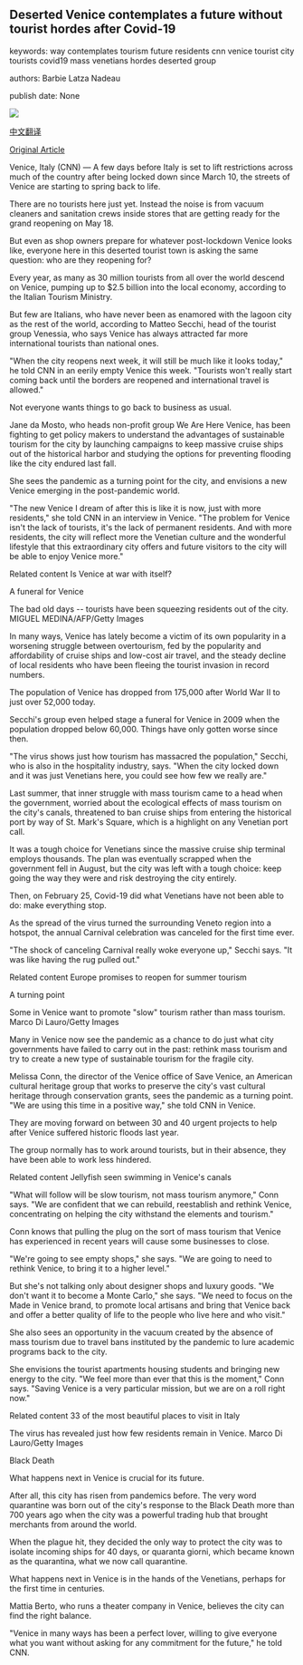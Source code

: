 ## Deserted Venice contemplates a future without tourist hordes after Covid-19

keywords: way contemplates tourism future residents cnn venice tourist city tourists covid19 mass venetians hordes deserted group

authors: Barbie Latza Nadeau

publish date: None

![](https://cdn.cnn.com/cnnnext/dam/assets/200515170944-venice-empty-1-1-super-tease.jpg)

[中文翻译](Deserted%20Venice%20contemplates%20a%20future%20without%20tourist%20hordes%20after%20Covid-19_zh.md)

[Original Article](https://edition.cnn.com/travel/article/venice-future-covid-19/index.html)

Venice, Italy (CNN) — A few days before Italy is set to lift restrictions across much of the country after being locked down since March 10, the streets of Venice are starting to spring back to life.

There are no tourists here just yet. Instead the noise is from vacuum cleaners and sanitation crews inside stores that are getting ready for the grand reopening on May 18.

But even as shop owners prepare for whatever post-lockdown Venice looks like, everyone here in this deserted tourist town is asking the same question: who are they reopening for?

Every year, as many as 30 million tourists from all over the world descend on Venice, pumping up to $2.5 billion into the local economy, according to the Italian Tourism Ministry.

But few are Italians, who have never been as enamored with the lagoon city as the rest of the world, according to Matteo Secchi, head of the tourist group Venessia, who says Venice has always attracted far more international tourists than national ones.

"When the city reopens next week, it will still be much like it looks today," he told CNN in an eerily empty Venice this week. "Tourists won't really start coming back until the borders are reopened and international travel is allowed."

Not everyone wants things to go back to business as usual.

Jane da Mosto, who heads non-profit group We Are Here Venice, has been fighting to get policy makers to understand the advantages of sustainable tourism for the city by launching campaigns to keep massive cruise ships out of the historical harbor and studying the options for preventing flooding like the city endured last fall.

She sees the pandemic as a turning point for the city, and envisions a new Venice emerging in the post-pandemic world.

"The new Venice I dream of after this is like it is now, just with more residents," she told CNN in an interview in Venice. "The problem for Venice isn't the lack of tourists, it's the lack of permanent residents. And with more residents, the city will reflect more the Venetian culture and the wonderful lifestyle that this extraordinary city offers and future visitors to the city will be able to enjoy Venice more."

Related content Is Venice at war with itself?

A funeral for Venice

The bad old days -- tourists have been squeezing residents out of the city. MIGUEL MEDINA/AFP/Getty Images

In many ways, Venice has lately become a victim of its own popularity in a worsening struggle between overtourism, fed by the popularity and affordability of cruise ships and low-cost air travel, and the steady decline of local residents who have been fleeing the tourist invasion in record numbers.

The population of Venice has dropped from 175,000 after World War II to just over 52,000 today.

Secchi's group even helped stage a funeral for Venice in 2009 when the population dropped below 60,000. Things have only gotten worse since then.

"The virus shows just how tourism has massacred the population," Secchi, who is also in the hospitality industry, says. "When the city locked down and it was just Venetians here, you could see how few we really are."

Last summer, that inner struggle with mass tourism came to a head when the government, worried about the ecological effects of mass tourism on the city's canals, threatened to ban cruise ships from entering the historical port by way of St. Mark's Square, which is a highlight on any Venetian port call.

It was a tough choice for Venetians since the massive cruise ship terminal employs thousands. The plan was eventually scrapped when the government fell in August, but the city was left with a tough choice: keep going the way they were and risk destroying the city entirely.

Then, on February 25, Covid-19 did what Venetians have not been able to do: make everything stop.

As the spread of the virus turned the surrounding Veneto region into a hotspot, the annual Carnival celebration was canceled for the first time ever.

"The shock of canceling Carnival really woke everyone up," Secchi says. "It was like having the rug pulled out."

Related content Europe promises to reopen for summer tourism

A turning point

Some in Venice want to promote "slow" tourism rather than mass tourism. Marco Di Lauro/Getty Images

Many in Venice now see the pandemic as a chance to do just what city governments have failed to carry out in the past: rethink mass tourism and try to create a new type of sustainable tourism for the fragile city.

Melissa Conn, the director of the Venice office of Save Venice, an American cultural heritage group that works to preserve the city's vast cultural heritage through conservation grants, sees the pandemic as a turning point. "We are using this time in a positive way," she told CNN in Venice.

They are moving forward on between 30 and 40 urgent projects to help after Venice suffered historic floods last year.

The group normally has to work around tourists, but in their absence, they have been able to work less hindered.

Related content Jellyfish seen swimming in Venice's canals

"What will follow will be slow tourism, not mass tourism anymore," Conn says. "We are confident that we can rebuild, reestablish and rethink Venice, concentrating on helping the city withstand the elements and tourism."

Conn knows that pulling the plug on the sort of mass tourism that Venice has experienced in recent years will cause some businesses to close.

"We're going to see empty shops," she says. "We are going to need to rethink Venice, to bring it to a higher level."

But she's not talking only about designer shops and luxury goods. "We don't want it to become a Monte Carlo," she says. "We need to focus on the Made in Venice brand, to promote local artisans and bring that Venice back and offer a better quality of life to the people who live here and who visit."

She also sees an opportunity in the vacuum created by the absence of mass tourism due to travel bans instituted by the pandemic to lure academic programs back to the city.

She envisions the tourist apartments housing students and bringing new energy to the city. "We feel more than ever that this is the moment," Conn says. "Saving Venice is a very particular mission, but we are on a roll right now."

Related content 33 of the most beautiful places to visit in Italy

The virus has revealed just how few residents remain in Venice. Marco Di Lauro/Getty Images

Black Death

What happens next in Venice is crucial for its future.

After all, this city has risen from pandemics before. The very word quarantine was born out of the city's response to the Black Death more than 700 years ago when the city was a powerful trading hub that brought merchants from around the world.

When the plague hit, they decided the only way to protect the city was to isolate incoming ships for 40 days, or quaranta giorni, which became known as the quarantina, what we now call quarantine.

What happens next in Venice is in the hands of the Venetians, perhaps for the first time in centuries.

Mattia Berto, who runs a theater company in Venice, believes the city can find the right balance.

"Venice in many ways has been a perfect lover, willing to give everyone what you want without asking for any commitment for the future," he told CNN.
